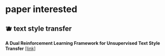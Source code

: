 # paper interested

## 🫐 text style transfer

**A Dual Reinforcement Learning Framework for Unsupervised Text Style Transfer**
[[link]](https://export.arxiv.org/pdf/1905.10060)
